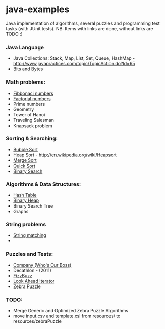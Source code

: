 java-examples
=============

Java implementation of algorithms, several puzzles and programming test tasks (with JUnit tests). 
NB: Items with links are done, without links are TODO :)

### Java Language

* Java Collections: Stack, Map, List, Set, Queue, HashMap - http://www.javapractices.com/topic/TopicAction.do?Id=65
* Bits and Bytes

### Math problems:

* [Fibbonaci numbers](http://en.wikipedia.org/wiki/Fibonacci_number)
* [Factorial numbers](http://en.wikipedia.org/wiki/Factorial)
* Prime numbers
* Geometry
* Tower of Hanoi
* Traveling Salesman
* Knapsack problem

### Sorting & Searching:

* [Bubble Sort](http://en.wikipedia.org/wiki/Bubble_sort) 
* Heap Sort - http://en.wikipedia.org/wiki/Heapsort
* [Merge Sort](http://en.wikipedia.org/wiki/Merge_sort) 
* [Quick Sort](http://en.wikipedia.org/wiki/Quick_Sort) 
* [Binary Search](http://en.wikipedia.org/wiki/Binary_search_algorithm)

### Algorithms & Data Structures:

* [Hash Table](http://en.wikipedia.org/wiki/Hash_table)
* [Binary Heap](http://en.wikipedia.org/wiki/Binary_heap)
* Binary Search Tree
* Graphs

### String problems

* [String matching](http://en.wikipedia.org/wiki/String_searching_algorithm)
*

### Puzzles and Tests:

* [Company (Who's Our Boss)](http://www.careercup.com/forumpost?id=4865236729331712)
* Decathlon - (2011)
* [FizzBuzz](http://en.wikipedia.org/wiki/Bizz_buzz)
* [Look Ahead Iterator](http://www.careercup.com/question?id=16910673) 
* [Zebra Puzzle](http://en.wikipedia.org/wiki/Zebra_Puzzle)

### TODO: 

* Merge Generic and Optimized Zebra Puzzle Algorithms
* move input.csv and template.xsl from resources/ to resources/zebraPuzzle